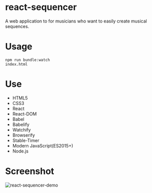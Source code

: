 # react-sequencer
A web application to for musicians who want to easily create musical sequences.
# Usage
```
npm run bundle:watch
index.html
```
# Use
* HTML5
* CSS3
* React
* React-DOM
* Babel
* Babelify
* Watchify
* Browserify
* Stable-Timer
* Modern JavaScript(ES2015+)
* Node.js
# Screenshot
![react-sequencer-demo](https://user-images.githubusercontent.com/27325328/33793136-61f3493a-dc66-11e7-890a-3880891dda9e.gif)
